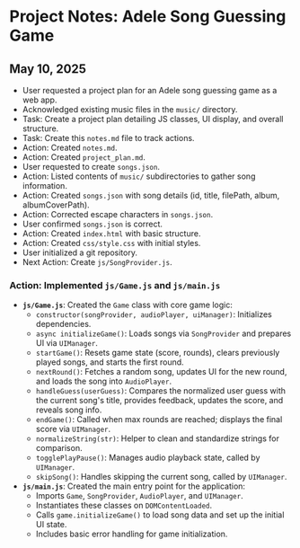 # Project Notes: Adele Song Guessing Game

## May 10, 2025

-   User requested a project plan for an Adele song guessing game as a web app.
-   Acknowledged existing music files in the `music/` directory.
-   Task: Create a project plan detailing JS classes, UI display, and overall structure.
-   Task: Create this `notes.md` file to track actions.
-   Action: Created `notes.md`.
-   Action: Created `project_plan.md`.
-   User requested to create `songs.json`.
-   Action: Listed contents of `music/` subdirectories to gather song information.
-   Action: Created `songs.json` with song details (id, title, filePath, album, albumCoverPath).
-   Action: Corrected escape characters in `songs.json`.
-   User confirmed `songs.json` is correct.
-   Action: Created `index.html` with basic structure.
-   Action: Created `css/style.css` with initial styles.
-   User initialized a git repository.
-   Next Action: Create `js/SongProvider.js`.

### Action: Implemented `js/Game.js` and `js/main.js`
- **`js/Game.js`**: Created the `Game` class with core game logic:
    - `constructor(songProvider, audioPlayer, uiManager)`: Initializes dependencies.
    - `async initializeGame()`: Loads songs via `SongProvider` and prepares UI via `UIManager`.
    - `startGame()`: Resets game state (score, rounds), clears previously played songs, and starts the first round.
    - `nextRound()`: Fetches a random song, updates UI for the new round, and loads the song into `AudioPlayer`.
    - `handleGuess(userGuess)`: Compares the normalized user guess with the current song's title, provides feedback, updates the score, and reveals song info.
    - `endGame()`: Called when max rounds are reached; displays the final score via `UIManager`.
    - `normalizeString(str)`: Helper to clean and standardize strings for comparison.
    - `togglePlayPause()`: Manages audio playback state, called by `UIManager`.
    - `skipSong()`: Handles skipping the current song, called by `UIManager`.
- **`js/main.js`**: Created the main entry point for the application:
    - Imports `Game`, `SongProvider`, `AudioPlayer`, and `UIManager`.
    - Instantiates these classes on `DOMContentLoaded`.
    - Calls `game.initializeGame()` to load song data and set up the initial UI state.
    - Includes basic error handling for game initialization.

